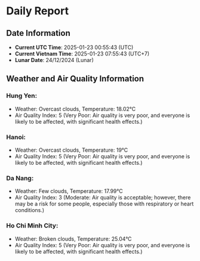# Daily Report
## Date Information
- **Current UTC Time**: 2025-01-23 00:55:43 (UTC)
- **Current Vietnam Time**: 2025-01-23 07:55:43 (UTC+7)
- **Lunar Date**: 24/12/2024 (Lunar)

## Weather and Air Quality Information

### Hung Yen:
- Weather: Overcast clouds, Temperature: 18.02°C
- Air Quality Index: 5 (Very Poor: Air quality is very poor, and everyone is likely to be affected, with significant health effects.)

### Hanoi:
- Weather: Overcast clouds, Temperature: 19°C
- Air Quality Index: 5 (Very Poor: Air quality is very poor, and everyone is likely to be affected, with significant health effects.)

### Da Nang:
- Weather: Few clouds, Temperature: 17.99°C
- Air Quality Index: 3 (Moderate: Air quality is acceptable; however, there may be a risk for some people, especially those with respiratory or heart conditions.)

### Ho Chi Minh City:
- Weather: Broken clouds, Temperature: 25.04°C
- Air Quality Index: 5 (Very Poor: Air quality is very poor, and everyone is likely to be affected, with significant health effects.)
